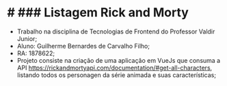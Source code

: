 # # ### Listagem Rick and Morty

- Trabalho na disciplina de Tecnologias de Frontend do Professor Valdir Junior;
- Aluno: Guilherme Bernardes de Carvalho Filho; 
- RA: 1878622;
-  Projeto consiste na criação de uma aplicação em VueJs que consuma a API https://rickandmortyapi.com/documentation/#get-all-characters, listando todos os personagen da série animada e suas características;
